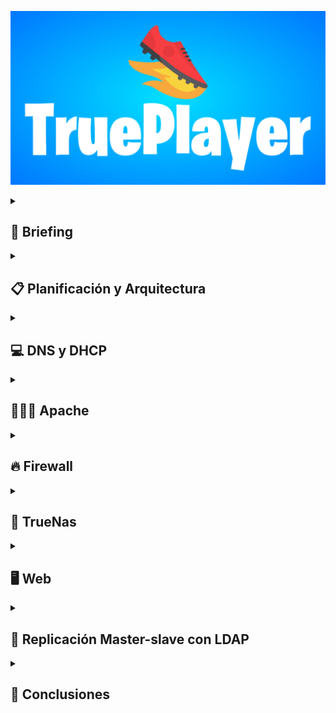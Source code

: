 ![](https://github.com/Manolete-chinchon/Super-Ultra-Sintesis/blob/main/images/TruePlayer-3-2-2025.png)
<details>
  <summary><h2>📖 Briefing</h2></summary>


<details>
  <summary><b>Idea del Proyecto</b></summary>
  <br>
La idea principal es hacer una pagina web de ventas de zapatos al estilo Nike y Adidas, con un sistema de backups que genere copias de seguridad conectado a un servidor DNS y  además un DHCP que se encargará de asignar direcciones ip a los servidores, las copias seran distribuidas por un servidor Truenas donde será almacenado por los servidores Maestro-esclavo conectados por LDAP todo protegido por un firewall.
</details>

<details>
  <summary><b>Objetivos</b></summary>
  <br>
Queremos que la web tenga la estructura similar a Nike o Adidas, con carrrito, lista de deseos y opciones de crear cuenta e inicio y cerrar sesión. Otra cosas que queremos es que con Mysql guardamos la base de datos y estas se envien al servidor Truenas en forma de backups para que las distribuya a los servidores linux Maestro-Esclavo que lo almacenará. Las Ip seran distribuidas por el DHCP que se situará junto el firewall.
  <br>
  <br>
Nuestro objetivo es aprender las funciones y a manejar el protocolo LDAP y a explorar y poder manejar con fluidez un servidor Truenas. Por parte del protocolo LDAP no conocemos nada y por parte del servidor Truenas sabemos poco y tiene opciones muy interesantes por explorar.
</details>

<details>
  <summary><b>Módulos del ciclo que tengan que ver con el proyecto</b></summary>
<br>
   Los módulos del ciclo que estarán presente en nuestro proyecto serán principalmente:
  <br>
  <br>
   Aplicaciones web: Este modulo se implementará para la creación y posterior edición de la web, html y css por parte del contenido y diseño, y php y mysql para la creación y la conexión con una base de datos.
  <br>
  <br>
   Seguridad informática: Este modulo se implementará para el uso del servidor Truenas, se encargará de la creación y distribución de los backups a los servidores linux master-slave, además de la implementación de un sistema de seguridad mediante firewall por pfsense que tambien hará la función de DHCP.
  <br>
  <br>
  Sistemas operativos en red: Este modulo se implementará para la creación y posterior implementación de un servidor apache para el alojamiento de la web y para la comunicación LDAP para los servidores maestro esclavo que conectarán con el TrueNas.
  <br>
  <br>
   Servicios en red: Este modulo se implementará para la creación del servidor DNS.
</details>

<details>
  <summary><b>Materiales necesarios</b></summary>
   <br>
   <p>&nbsp;&nbsp;&nbsp;&nbsp;Oracle virtualbox para los servidores (DNS + DHCP, Truenas).</p>
   <p>&nbsp;&nbsp;&nbsp;&nbsp;Sophos firewall.</p>
   <p>&nbsp;&nbsp;&nbsp;&nbsp;Cisco Packet Tracer (Para mapa lógico).</p>
   <p>&nbsp;&nbsp;&nbsp;&nbsp;HTML + CSS.</p>
   <p>&nbsp;&nbsp;&nbsp;&nbsp;APACHE O NGINX (PARA WEB).</p>
</details>
     
<details>
  <summary><b>Recursos</b></summary>
   <br>
   <p>&nbsp;&nbsp;&nbsp;&nbsp;https://www.w3schools.com/html/html_intro.asp</p>
   <p>&nbsp;&nbsp;&nbsp;&nbsp;https://openwebinars.net/academia/portada/html5-css3/</p>
   <p>&nbsp;&nbsp;&nbsp;&nbsp;https://askubuntu.com/questions/360190/how-to-configure-master-slave-ldap-replication</p>
   <p>&nbsp;&nbsp;&nbsp;&nbsp;https://www.youtube.com/watch?v=LzRK_8zwqxY</p>
   <p>&nbsp;&nbsp;&nbsp;&nbsp;https://somebooks.es/?s=LDAP+</p>
   <p>&nbsp;&nbsp;&nbsp;&nbsp;https://pandao.github.io/editor.md/en.html</p>
  </details>  
</details>     
     
<details>
  <summary><h2>📋 Planificación  y Arquitectura</h2></summary>

<details>
  <summary><b>Objetivos y Funcionalidades</b></summary>
  <br>
  Replicación de servidores OpenLDAP maestro-esclavo que copia la base de datos de una aplicación web 
  que mejora la seguridad para proteger las copias. 
 </details> 
 
<details>
  <summary><b>Tecnologías a Implementar</b></summary>
  <br>
  Las tecnologias que se implementarán en el proyecto 
  <br>
  <br>
    
  **HTML**: HTML (Lenguaje de Marcas de Hipertexto) es el componente más básico de la Web. Define el significado y la estructura del contenido web. 
      
  **CSS** : El CSS podría definirse como un tipo de lenguaje que permite definir y crear la presentación visual de un documento ya estructurado y escrito en un lenguaje de marcado como puede ser HTML. Es decir, permite generar el diseño visual de páginas web e interfaces de usuario.
      
  **PHP** : Ofrece varias posibilidades para contenidos web dinámicos en su sitio web. PHP puede manejar fácilmente.
      una variedad de bases de datos, sistemas de archivos y directorios y también es adecuado para aplicaciones web complejas.
      
  **MySQL** : Es un sistema de gestión de bases de datos relacionales de código abierto. Al igual que con otras bases de datos relacionales, MySQL almacena los datos en tablas formadas
      por filas y columnas. Los usuarios   pueden definir, manipular, controlar y consultar datos con el lenguaje de consulta estructurada, también conocido como SQL.
      
  **JavaScript**: JavaScript es un lenguaje de programación que los desarrolladores utilizan para hacer páginas web interactivas. 
  Desde actualizar fuentes de redes sociales a mostrar animaciones y mapas interactivos, las funciones de JavaScript pueden mejorar la experiencia del usuario de
  un sitio web.
</details>

<details>
  <summary><b>Hardware virtualizado</b></summary>
  <br>
  
  **Firewall**: Un firewall es un sistema de seguridad de red de las computadoras que restringe el tráfico de Internet entrante, saliente o dentro de una red privada. Un firewall decide qué tráfico de red se admite y qué tráfico se considera peligroso. Básicamente, separa el tráfico bueno del malo, o el seguro del no fiable.
 
  **Máquina virtual**: Una máquina virtual (VM) es una representación virtual o emulación de un equipo físico que utiliza software en lugar de hardware para ejecutar programas e implementar aplicaciones. Al utilizar los recursos de una única máquina física, como memoria, CPU, interfaz de red y almacenamiento, las máquinas virtuales permiten a las empresas ejecutar virtualmente varias máquinas con distintos sistemas operativos en un único dispositivo.
</details>

<details>
  <summary><b>Servicios a Implementar</b></summary>
  <br>
  
  **DNS**: El sistema de nombres de dominio (DNS) es el componente del protocolo estándar de Internet responsable de convertir los nombres de dominio de uso humano en las direcciones del protocolo de Internet (IP) que los ordenadores utilizan para identificarse entre sí en la red.
  
  **DHCP**: Este protocolo se encarga de asignar de manera dinámica y automática una dirección IP, ya sea una dirección IP privada desde el router hacia los equipos de la red local, o también una IP pública por parte de un operador que utilice este tipo de protocolo para el establecimiento de la conexión.
  
  **LDAP**: Se trata de un conjunto de protocolos de licencia abierta que son utilizados para acceder a la información que está almacenada de forma centralizada en una red. Este protocolo se utiliza a nivel de aplicación para acceder a los servicios de directorio remoto.
  
  **APACHE**: La funcionalidad principal de este servicio web es servir a los usuarios todos los ficheros necesarios para visualizar la web. Las solicitudes de los usuarios se hacen normalmente mediante un navegador (Chrome, Firefox... etc.). Por ejemplo, cuando un usuario escribe en su navegador página.com, esa petición llegará a nuestro servidor Apache que mediante el protocolo HTTP este se encargará de facilitarle los textos, imágenes, estilos, etc. que conforman la portada de nuestra web de forma segura.
</details>

<details>
  <summary><b>Sistemas Operativos a Utilizar</b></summary>
  
| Servicio | Sistema Operativo                             | RAM  | Almacenamiento | Procesadores | Ip           |
| -------- | --------------------------------------------- | ---- | -------------- | ------------ | ------------ |
| Host     | Win11_22H2_Spanish_x64v2                      | 16 GB| 722 GB         | 8            | ?            |
| DNS      | ubuntu-22.04.2-live-server-amd64              | 2 GB | 20 GB          | 2            | ?            |
| DHCP     | ubuntu-22.04.2-live-server-amd64              | 2 GB | 20 GB          | 2            | ?            |
| Apache   | ubuntu-22.04.2-live-server-amd64              | 2 GB | 16 GB          | 2            | ?            |
| Firewall | netgate-installer-v1.0-RC-amd64-20240919-1435 | 3 GB | 20 GB          | 2            | ?            |
| Truenas  | TrueNAS-13.0-U6.3                             | 8 GB | 20 GB x2       | 2            | ?            |
| LDAP x2  | ubuntu-22.04.2-live-server-amd64              | ?    | ?              | ?            | ?            |

</details>

<details>
  <summary><b>Asignación de Roles y Responsabilidades</b></summary>
 <br>
  Àlex: Parte principal de la web, LDAP, apoyo al Truenas, firewall.
  
  Roberto: LDAP, parte principal del Truenas, apoyo a la web, DNS, firewall.
</details>

<details>
  <summary><b>Diagrama de red</b></summary>

  ![](https://github.com/Manolete-chinchon/Super-Ultra-Sintesis/blob/main/images/Captura%20de%20pantalla%202025-02-10%20081700.png)
  <br>
  El diagram consite en usuario cliente (Dogo Jr.) que entrara a la web almacenada en el apache escribiendo el dominio almacenado en el DNS, este usuario iniciará sesión en la web y se guardará esa información, luego el TrueNas hará copias de seguridad de la base de datos de la web, la carpeta zones del DNS y lo almacenará. Conectado al TrueNAS habrá una replicación de dos servidores maestro-esclavo LDAP que gestionaran los usuraios cada uno con un acceso a una copia de seguridad diferente.
</details>

</details>

<details>
  <summary><h2>💻 DNS y DHCP</h2></summary>

<details>
  <summary><b>DNS</b></summary>
 <br>
  
Cuando administramos una infraestructura de servidores, es útil poder buscar las direcciones de red o IPs usando un nombre en lugar de tener que recordar números. Para lograr esto, podemos usar el servicio DNS, que convierte los nombres en direcciones IP.
  
En este caso, configuraremos un servidor DNS en Ubuntu 22.04 usando BIND9. Este servidor tendrá dos tipos de zonas:

**Zona directa:** que permite resolver nombres a direcciones IP.

**Zona inversa:** que convierte direcciones IP en nombres.

Requisitos previos:
 - Una MV con Ubuntu Server 22.04 
 - Un  adaptador de red: 
    - Red NAT: 192.168.1.0/24

## Actualización del sistema

Antes de empezar actualizamos el sistema operativo para garantizar que todas las aplicaciones y paquetes estén en su versión más reciente.
Para ello utilizamos los comandos.

**sudo apt update** para listar los paquetes que necesitan actualizaciones.
<br>
**sudo apt upgrade** para realizar las actualizaciones de los paquetes.

También instalamos el servicio Bind9 con el comando:
**sudo apt install bind9**

## Configuración

Para el servidor necesitamos que la IP se mantenga fija para ello modificamos el archivo netplan ubicado en /etc/netplan/00-installer-config.yaml
el resultado deberia tener la siguiente estructura:

   ![](https://github.com/Manolete-chinchon/Super-Ultra-Sintesis/blob/main/images/DNS/netplan.JPG)

Para realizar los cambios del netplan aplicamos 
  
    sudo netplan try - Indica si hay algun error en la configuación 
  
    sudo netplan apply - Aplicar los cambios 

## **Zonas**
<br>

**Zona Directa**

El primer archivo que editaremos será el que nos servirá para la zona directa. Para ello en la ubicación /etc/bind/ crearemos un directorio zones, 
copiamos el archivo db.local cambiandole el nombre con el comando
<br>

        sudo cp db.local /etc/bind/zones/db.proyectodns.com

Ahora podemos editar el archivo, debería quedar algo parecido a lo siguiente:

![](https://github.com/Manolete-chinchon/Super-Ultra-Sintesis/blob/main/images/DNS/Zona%20directa%20dns.JPG)
<br>

comprobamos que el archivo esta correctamente editado usamos el comando:
<br>

      sudo named-checkzone db.proyectodns.com /etc/bind/zones/db.proyectodns.com
<br>

**Zona Inversa**

Para la zona inversa copiamos el archivo db.127 y lo guardamos en el directorio zones en mi caso lo he llamado db.1.168.192 
<br>

      sudo cp db.127 /etc/bind/zones/db.1.168.192
      
Ahora editamos el contenido del archivo y el resultado debería verse así:

  ![](https://github.com/Manolete-chinchon/Super-Ultra-Sintesis/blob/main/images/DNS/Zona%20inversa%20DNS.JPG)

Comprobamos que el archivo ha sido correctamente editado con:
<br>

      sudo named-checkzone 6.168.192.in-addr-arpa /etc/bind/zones/db.6.168.192
        
<br>

**Configuración Local**

<br>

Para configurar las zonas de DNS locales para que el servidor resuelva nombres de dominio específicos dentro de la red editaremos el fichero **named.conf.local** antes de editar es recomendable hacer una copia del fichero
con el comando 

<br>

          sudo cp named.conf.local /etc/bind/named.conf.local.BKP

Ahora podemos editar el fichero named.conf.local y el resultado debería ser el siguiente:

![](https://github.com/Manolete-chinchon/Super-Ultra-Sintesis/blob/main/images/DNS/named_conf_local.JPG)

<br>
Comprobamos que la configuración es la correcta y no hayamos cometido errores con el comando:

<br>

        named-checkconf

si despues de lanzar el comando no devuelve nada significa que está bien configurado 

<br>

## **Lista de acceso y servidores forwarders**

<br>

Ahora editaremos el fichero **/etc/bind/named.conf.options** para crear una lista de acceso para restringir el acceso a quienes pueden realizar las consultas a nuestro servidor DNS. También pondremos un par de servidores forwarders donde pueda delegar nuestro servidor DNS local cuando no pueda resolver alguna consulta.

El resultado del fichero deberia ser algo parecido al siguiente:

![](https://github.com/Manolete-chinchon/Super-Ultra-Sintesis/blob/main/images/DNS/Lista%20de%20acceso%20y%20forwaders.JPG)

<br>

Ya casi finalizamos, pero antes de poner en marcha el servicio modificamos el fichero **/etc/default/named** donde especificaremos la opción-4 como argumento para el usuario bind, que  se crea automáticamente durante la instalación del servicio bind9. 

La opción -4  nos sirve para forzar el uso de IPv4 siempre y evitar  mensajes de error de red inalcanzable por direccionamiento IPv6.

Resultado:

![](https://github.com/Manolete-chinchon/Super-Ultra-Sintesis/blob/main/images/DNS/default%20named%20IPV4.JPG)

<br>
Con esto ya tenemos finalizada la configuración de nuestro servicio DNS, para comprobar que todo esta funcionando correctamente.
con:
para iniciar el servicio dns:

        sudo systemctl start bind9
<br>
para visualizar errores y el estado del servicio

        sudo systemctl status bind9

<br>

resultado:
<br>

![](https://github.com/Manolete-chinchon/Super-Ultra-Sintesis/blob/main/images/DNS/Status%20Bind9.JPG)
        
</details>

<details>
  <summary><b>DHCP</b></summary>
 <br>
El DHCP es un protocolo de red utilizado para asignar direcciones IP y otros parámetros de configuración de red a los dispositivos de forma automática. Esto simplifica la gestión de redes, ya que no es necesario configurar manualmente cada dispositivo.

Cuando un dispositivo se conecta a la red, envía una solicitud DHCP para obtener una dirección IP. El servidor DHCP responde asignando una IP disponible del rango de direcciones previamente configurado y proporciona otros parámetros importantes como la puerta de enlace predeterminada, los servidores DNS, y el tiempo de validez de la IP.

Este proceso ayuda a evitar conflictos de direcciones IP y facilita la administración de redes grandes, eliminando la necesidad de configuraciones manuales en cada dispositivo.

La implementación y uso del DHCP en nuestro proyecto se explicará en el apartado de pfsense en firewall porque en nuestro caso estas dos cosas se harán en conjunto
</details>

</details>

<details>
  <summary><h2>👩🏿‍💻 Apache</h2></summary>
  <br>

Apache es un servidor web de código abierto y gratuito que ha sido uno de los más populares en el mundo desde su lanzamiento en 1995. Apache es desarrollado y mantenido por la Apache Software Foundation. Es altamente configurable y compatible con una amplia variedad de sistemas operativos, incluyendo Linux, Windows, y macOS.

Apache es utilizado para servir páginas web estáticas y dinámicas a los usuarios a través de internet o una intranet y además apache es compatible con una variedad de lenguajes de programación y tecnologías como PHP, Python, Perl, y más.

Para obtener información de fuentes oficiales entre en este enlace: https://httpd.apache.org/

## Actualización del sistema

Antes de empezar actualizamos el sistema operativo para garantizar que todas las aplicaciones y paquetes estén en su versión más reciente.
Para ello utilizamos los comandos  

**sudo apt update** para listar los paquetes que necesitan actualizaciones.
<br>
**sudo apt upgrade** para realizar las actualizaciones de los paquetes.

## Configuración netplan

Para el servidor necesitamos que la IP se mantenga fija para ello modificamos el archivo netplan ubicado en /etc/netplan/00-installer-config.yaml
el resultado deberia tener la siguiente estructura:

![](https://github.com/Manolete-chinchon/Super-Ultra-Sintesis/blob/main/images/apache/netplan%20apache.png)

Para realizar los cambios del netplan aplicamos 
  
    sudo netplan try 
<br>

    sudo netplan apply

## Instalar apache

Ahora que esta todo actualizado y configurado ya podemos instalar el apache, para ello ponemos el sguiente comando:

    sudo apt install apache2

Una vez instalado podemos iniciar el servidor

    systemctl start apache2

Ahora que ya hemos iniciado comprobamos que funcione correctamente

    systemctl status apache2

Todo deberia verse así

![](https://github.com/Manolete-chinchon/Super-Ultra-Sintesis/blob/main/images/apache/image.png)

## Configuración de la web

Para empezar entramo en el archivo index.html que se encuaentra en el directorio donde se almacenan las webs

    sudo nano /var/www/html/index.html

Dentro del archivo editamos el codigo para que la web se vea como queramos

![](https://github.com/Manolete-chinchon/Super-Ultra-Sintesis/blob/main/images/apache/Html%20juan.png)

A continuacion entramos en los archivos de connfiguracion de la web

    sudo nano /etc/apache2/sites-availible/000-default.conf

Allí configuramos el nombre de dominio, un alias (opcional) para el dominio, la pagina que se mostrará por defecto y la carpeta raíz del sitio web

![](https://github.com/Manolete-chinchon/Super-Ultra-Sintesis/blob/main/images/apache/Configuraci%C3%B3n%20web.png)

Luego miraremos los sitios que estan disponibles y luego los que estan activados, comprobamos si nuestra web está activada con los comandos

    sudo ls /etc/apache2/sites-enabled
<br>

    sudo ls /etc/apache2/sites-available

![](https://github.com/Manolete-chinchon/Super-Ultra-Sintesis/blob/main/images/apache/Sitios%20activados.png)

Si nuestra web no esta activada aplicamos el siguiente comando para activarla

    sudo a2ensite sitio-web.conf

![](https://github.com/Manolete-chinchon/Super-Ultra-Sintesis/blob/main/images/apache/Activar%20sitio.png)
<details>
  <summary><h3>PHP</h3></summary>
  <br>
PHP es un lenguaje de programación que se usa principalmente para crear páginas web dinámicas. Es decir, te permite generar contenido de manera interactiva, por ejemplo, mostrando datos que provienen de una base de datos o personalizando la página según el usuario.

Cuando usas Apache junto con PHP en tu servidor, Apache se encarga de gestionar las solicitudes web, mientras que PHP se encarga de procesar la lógica del lado del servidor y generar el contenido dinámico.

## Instalación PHP
El primer paso es hacer la instalación del php con el siguiente comando:

    sudo apt install php libapache2-mod-php
![](https://github.com/Manolete-chinchon/Super-Ultra-Sintesis/blob/main/images/apache/PHP/Php%20instalaci%C3%B3n.png)

En momentos posteriores la instalación creamos un archivo php, le ponemos un codigo que genera automáticamente. Para crear el archivo php usamos el siguiente comando.

    sudo nano /var/www/juan/info.php
![](https://github.com/Manolete-chinchon/Super-Ultra-Sintesis/blob/main/images/apache/PHP/Archivo%20php.png)

Una vez creado el archivo vamos a un cliente a la web que esté conectado, ponemos la ip del servidor en el buscador y nos deberia llevar a la web apache generada anteriormente.
![](https://github.com/Manolete-chinchon/Super-Ultra-Sintesis/blob/main/images/apache/PHP/Comprobacion%20php.png)
</details>

</details>
<details>
  <summary><h2>🔥 Firewall</h2></summary>

  <details>
  <summary><b>PfSense</b></summary>
    <br>
PfSense es un sistema operativo basado en FreeBSD que funciona como firewall y router. Es muy utilizado para gestionar redes, filtrar tráfico, crear redes privadas virtuales (VPN), y mucho más. En este caso, lo instalaremos en una máquina virtual o física, configurando una red interna y un adaptador puente para permitir la comunicación entre dispositivos.

Imagen ISO de pfSense: https://www.pfsense.org/download/

## Preparación del entorno

Adaptador de red: Puente (Para la WAN)

Adaptador de red: Red interna (Para la LAN)

Para instalar pfSense en la MV voy a utilizar la siguiente configuración:

RAM: 3 GB

HDD:  20 GB

S.O.:  BSD

## Instalación de pfSense
Para la instalacion de Pfsense realizaremos la configuración predeterminada. Para ello seguiremos los pasos siguientes.

Una vez que iniciamos la máquina nos saltara un aviso de derechos de copyright de netgate, aceptamos para continuar la instalación.

![](https://github.com/Manolete-chinchon/Super-Ultra-Sintesis/blob/main/images/firewall/pfsense/derechos%20Copyright%20pfsense.PNG)


Luego seleccionamos la opción de instalar Pfsense para continuar con la configuración.

![](https://github.com/Manolete-chinchon/Super-Ultra-Sintesis/blob/main/images/firewall/pfsense/Opci%C3%B3n%20de%20instalaci%C3%B3n%20pfsense.PNG)


Luego nos saltará un mensaje para que configuremos las opciones de red. En este caso nos pide que configuremos que interfaz de red será utilizada para la WAN, escogemos la em0.

![](https://github.com/Manolete-chinchon/Super-Ultra-Sintesis/blob/main/images/firewall/pfsense/WAN%20em0.PNG)


Como la configuración de la WAN sera dada por DHCP dejamos todo por defecto y seguimos con la instalación.

![](https://github.com/Manolete-chinchon/Super-Ultra-Sintesis/blob/main/images/firewall/pfsense/continuamos%20con%20la%20instalacion.PNG)


Una vez terminamos la configuración de la WAN, nos saldrá el siguiente mensaje que no hemos asignado la interfaz de LAN. seleccionamos la segunda interfaz disponible em1 para asignarla como LAN.

![](https://github.com/Manolete-chinchon/Super-Ultra-Sintesis/blob/main/images/firewall/pfsense/seleccionamos%20la%20lan.PNG)

Una vez seleccionada la interfaz que utilizaremos como LAN, dentro de la configuración podemos escoger la IP que queramos asignarle al firewall y  también los rangos de IP que queremos que sean asignados a los equipos. Finalizada la configuración que queramos o necesitemos asignar continuamos con la instalación. 

la configuración que hemos hecho en este caso es la siguiente:

![](https://github.com/Manolete-chinchon/Super-Ultra-Sintesis/blob/main/images/firewall/pfsense/Configuraci%C3%B3n%20IP%20LAN.PNG)


Confirmamos la configuración de interfaces que hemos realizado.

![](https://github.com/Manolete-chinchon/Super-Ultra-Sintesis/blob/main/images/firewall/pfsense/Confirmaci%C3%B3n%20de%20interfaces.PNG)


Después de terminar con la configuración de interfaces y continuar nos saldrá un mensaje preguntando si queremos instalar la community edition de pfsense aceptamos y continuamos.

![](https://github.com/Manolete-chinchon/Super-Ultra-Sintesis/blob/main/images/firewall/pfsense/Intalaci%C3%B3n%20community%20edition%20pfsense.PNG)


Dejamos la configuración por defecto ya que son las recomendadas y continuamos. Para los siguientes mensajes los aceptamos todos para realizar el particionado por defecto.

![](hhttps://github.com/Manolete-chinchon/Super-Ultra-Sintesis/blob/main/images/firewall/pfsense/Partici%C3%B3n%20y%20fichero%20por%20defecto.PNG)


Seleccionamos la instalación de la última version estable, con esto empezará el proceso de instalación.

![](https://github.com/Manolete-chinchon/Super-Ultra-Sintesis/blob/main/images/firewall/pfsense/%C3%BAltima%20versi%C3%B3n.PNG)


Cuando finaliza el proceso de instalación debemos reiniciar el sistema, después apagamos la máquina, quitamos la ISO de Pfsense y volvemos a encender la máquina para poder iniciar correctamente, de lo contrario, la máquina virtual nos volverá a lanzar al inicio del proceso de instalación.

resultado:

![](https://github.com/Manolete-chinchon/Super-Ultra-Sintesis/blob/main/images/firewall/pfsense/configuraci%C3%B3n%20adaptadores.png)


## Configuración de pfSense

Una vez finalizada la instalación de Pfsense, abrimos una máquina cliente para comprobar que nos brinda la IP dentro del rango configurado y comprobamos que tenemos acceso a internet abriendo el navegador y entrando a una página cualquiera o haciendo un Ping.

![](https://github.com/Manolete-chinchon/Super-Ultra-Sintesis/blob/main/images/firewall/pfsense/Ping%20y%20navegador.png)

Una vez confirmado que todo esta correctamente, abrimos el navegador y escribimos la IP de la LAN para abrir el administrador y poder configurar el firewall.

Inicia sesión con las credenciales predeterminadas (usuario: admin, contraseña: pfsense).
![](https://github.com/Manolete-chinchon/Super-Ultra-Sintesis/blob/main/images/firewall/pfsense/Intefaz%20Pfsense.png)


![](https://github.com/Manolete-chinchon/Super-Ultra-Sintesis/blob/main/images/firewall/pfsense/Interfaz%20Interior.png)

Una vez dentro nos desplazamos a la configuración general para definir el DNS y si quermos también el dominio

![](https://github.com/Manolete-chinchon/Super-Ultra-Sintesis/blob/main/images/firewall/pfsense/Configuraciones_Generales.png)

En la configuración del DHCP asignamos el rango de IP que se repartirán

![](https://github.com/Manolete-chinchon/Super-Ultra-Sintesis/blob/main/images/firewall/pfsense/Configuraci%C3%B3n%20DHCP.png)

Creamos una regla en el portforward para hacer un tunel de comunicación de internet hacia el servidor

![](https://github.com/Manolete-chinchon/Super-Ultra-Sintesis/blob/main/images/firewall/pfsense/Port%20forward%20http.png)

## OpenVPN

Ahora instalamos las dependencias necesarias para crear nuestro VPN

![](https://github.com/Manolete-chinchon/Super-Ultra-Sintesis/blob/main/images/firewall/pfsense/Dependencias%20OpenVPN.png)

Generamos las certificaciones para asegurar la conexión VPN.

![](https://github.com/Manolete-chinchon/Super-Ultra-Sintesis/blob/main/images/firewall/pfsense/OpenVPN_CA.png)

Creamos un usuario específico para usar en el OpenVPN, y asu vez, creamos las certificaciones específicas para este usuario.

![](https://github.com/Manolete-chinchon/Super-Ultra-Sintesis/blob/main/images/firewall/pfsense/CertificadosVPN_y_Usuarios.png)

Configuramos la regla para tenerlo listo y poder usar el VPN correctamente.

![](https://github.com/Manolete-chinchon/Super-Ultra-Sintesis/blob/main/images/firewall/pfsense/OpenVPN%20REGLA.png)

En un dispositivo móvil, por ejemplo, descargamos una aplicación cualquiera para el VPN, cargamos el archivo VPN y se nos guarada la configuración.

<img src="https://github.com/Manolete-chinchon/Super-Ultra-Sintesis/blob/main/images/firewall/pfsense/OpenVPN%20interfaz%20movil.jpg" width="500" height="800" />

Le damos a conectar y comenzará a salir un montón de texto hasta que nos diga succes.

<img src="https://github.com/Manolete-chinchon/Super-Ultra-Sintesis/blob/main/images/firewall/pfsense/Conexi%C3%B3n%20VPN.jpg" width="500" height="800" />

Una vez conectados podemos comprobar que podemos entrar a la página de configuración de pfsense.

<img src="https://github.com/Manolete-chinchon/Super-Ultra-Sintesis/blob/main/images/firewall/pfsense/Acceso%20pfsense%20movil.jpg" width="500" height="800" />

También al dominio apache situado en la misma red interna.

<img src="https://github.com/Manolete-chinchon/Super-Ultra-Sintesis/blob/main/images/firewall/pfsense/VPN_WEB.jpg" width="500" height="800" />

## SSH

Creamos la regla para habilitar el ssh y permitir las conexiones hacia el servidor.

![](https://github.com/Manolete-chinchon/Super-Ultra-Sintesis/blob/main/images/firewall/pfsense/Port%20forward%20SSH.png)

Una vez creado comprobamos las conexiones, si nos conectamos correctamente habremos realizado con éxito la configuración del ssh.

![](https://github.com/Manolete-chinchon/Super-Ultra-Sintesis/blob/main/images/firewall/pfsense/comprobaci%C3%B3n%20ssh.png)


</details>
<details>
  <summary><b>Conexión OpenVPN (extra)</b></summary>
<br>
Este extra trata sobre una conexión de dos maquinas virtuales de dos dispositivos diferentes, para eso necesitamos un router, tres cables ethernet, un cable de corriente y dos PCs con las maquinas virtuales, el firewall pfsense y el cliente windows 10.
Lo primero que hay que hacer es conectar los dos PCs al mismo router para que este todo en la misma red, luego colocar el adaptador de red en red nat de las dos maquinas e iniciarlas. En el firewall pasamos el archivo de vpn de android al cliente ubuntu por los medios que guste, en el windows con cualquier aplicación cargamos el archivo y ya deberia estar en la misma red del firewall.
</details>
</details>

<details>
  <summary><h2>🔐 TrueNas</h2></summary>

  ## Introducción
TrueNAS es un sistema operativo de código abierto que permite convertir un ordenador o servidor en un potente dispositivo de almacenamiento en red (NAS). Está basado en FreeBSD o Linux y es muy utilizado en entornos tanto domésticos como empresariales para gestionar grandes volúmenes de datos.

Su principal función es ofrecer un espacio centralizado para almacenar, compartir y proteger archivos dentro de una red, utilizando protocolos como SMB (Windows), NFS (Linux/Unix) o iSCSI (almacenamiento en bloque).

En el ámbito de los backups, TrueNAS es una herramienta clave porque permite:

Consolidar las copias de seguridad de múltiples dispositivos y servidores en un único sistema.

Proteger la integridad de los datos mediante el sistema de archivos ZFS, que incluye funciones como la detección y corrección de errores, snapshots y replicación.

Automatizar tareas de respaldo mediante herramientas internas o integraciones con software de backup de terceros.

Facilitar la recuperación rápida de archivos o sistemas completos en caso de pérdida de datos o fallos de hardware.

## Instalación

Al momento de iniciar la máquina virtual nos aparecerá una pantalla en la cual elegiremos la primera opción para comenzar con la instalación.

  ![](https://github.com/Manolete-chinchon/Super-Ultra-Sintesis/blob/main/images/truenas/truenas%20instalar.png)

Después nos saldrá la siguiente opción donde escogemos en que unidad de almacenaciento se instalará el sistema de truenas, elegimos ada0. En este caso, como se puede observar solo tenemos una unidad (posteriormente de la instalación añadimos otras tres para realizar un raid 5) pero incluso si tuviésemos más, se seguiría escogiendo esta opción para instalar el sistema. 

![](https://github.com/Manolete-chinchon/Super-Ultra-Sintesis/blob/main/images/truenas/truenas%20seleccion%20disco.png)

Para el tipo de arranque escogeremos la recomendado por la guía de instalación

![](https://github.com/Manolete-chinchon/Super-Ultra-Sintesis/blob/main/images/truenas/truenas%20arranque.png)

Finalmente, después de terminar con la instalación, el sistema se reiniciara y nos mostrará la siguiente pantalla con una IP, esta IP la pondremos en el navegador de una máquina cliente para acceder a la interfaz gráfica donde comenzaremos con la configuración.

![](https://github.com/Manolete-chinchon/Super-Ultra-Sintesis/blob/main/images/truenas/Interfaz%20de%20servidor.png)

## Configuración 

Para comenzar con la configuración vamos a la interfaz gráfica, para ello, ponemos la IP que nos da el servidor en el navegador de un equipo cliente.

![](https://github.com/Manolete-chinchon/Super-Ultra-Sintesis/blob/main/images/truenas/truenas%20inicio.png)


Primero crearemos el Pool , donde formaremos un raid 5 para proteger nuestros datos y unidades de almacenamiento, y luego generaremos varios datasets (carpetas) que es donde estarán destinadas los backups de los respctivos datos que escogeremos.

![](https://github.com/Manolete-chinchon/Super-Ultra-Sintesis/blob/main/images/truenas/Pool%20raid5.png)


Ahora vamos al apartado de account manager/usuario y creamos un nuevo usuario que se encargará de realizar y gestionar los backups.

![](https://github.com/Manolete-chinchon/Super-Ultra-Sintesis/blob/main/images/truenas/usuario%20Backup.png)


A continuación, activamos los servicios ssh, rsync, smb y ftp que nos ayudarán para poder realizar y gestionar los backups.

SSH: Permite acceder y administrar remotamente otro sistema de forma segura mediante cifrado. Puedes conectarte a servidores remotos para ejecutar scripts de respaldo o transferir archivos de forma segura por ejemplo, rsync sobre SSH.

Rsync: Herramienta para sincronizar y transferir archivos entre sistemas, con la ventaja de copiar solo los cambios. Ideal para hacer copias de seguridad incrementales, eficientes y rápidas entre directorios locales o remotos muchas veces se usa junto con SSH.

SMB: Protocolo para compartir archivos e impresoras en redes, especialmente en entornos Windows. Permite acceder a carpetas compartidas en red para copiar o almacenar respaldos desde o hacia sistemas Windows o compatibles.

FTP: Protocolo para transferir archivos entre sistemas a través de una red. Se puede usar para subir o descargar archivos de respaldo desde un servidor FTP.

![](https://github.com/Manolete-chinchon/Super-Ultra-Sintesis/blob/main/images/truenas/servicios%20activos.png)


Luego, vamos al apartado sharing/smb. Aquí es donde creamos el acceso desde un equipo cliente dentro de la red a los datasets que creamos en el pool.

![](https://github.com/Manolete-chinchon/Super-Ultra-Sintesis/blob/main/images/truenas/SMB.png)




![](https://github.com/Manolete-chinchon/Super-Ultra-Sintesis/blob/main/images/truenas/creaci%C3%B3n%20script.png)


![](https://github.com/Manolete-chinchon/Super-Ultra-Sintesis/blob/main/images/truenas/envio%20backup.png)


![](https://github.com/Manolete-chinchon/Super-Ultra-Sintesis/blob/main/images/truenas/envio%20backup.png)


![](https://github.com/Manolete-chinchon/Super-Ultra-Sintesis/blob/main/images/truenas/Comprobar%20backups.png)


</details>

<details>
  <summary><h2>🖥️ Web</h2></summary>
  <details>
<summary><b>Estructura de la web</b></summary>
<br>
    
## Mapa de navegabilidad

Un mapa de navegación web es una representación visual de las páginas que conforman un sitio web y la información que contendrán, desde aquí s epueden ver los accesos que hay entre paginas y como nos podemos mover por la web.
<br>

  En este mapa se permiten ver las conexiones que hay entre paginas.
    <br>
    
  ![](https://github.com/Manolete-chinchon/Super-Ultra-Sintesis/blob/main/images/web/Mapa%20del%20sitio.png)

## Mockups
Con el mockup podemos ver como es el diseño inicial de la web  como estará estructurada
<br>

Este es el mockup de la pagina de inicio

  ![](https://github.com/Manolete-chinchon/Super-Ultra-Sintesis/blob/main/images/web/Mokap%20inicio.png)

Este es el mockup de la pagina de compra

  ![](https://github.com/Manolete-chinchon/Super-Ultra-Sintesis/blob/main/images/web/Mokup%20compra.png)

Este es el mockup de la pagina del carrito

  ![](https://github.com/Manolete-chinchon/Super-Ultra-Sintesis/blob/main/images/web/Mokap%20carrito.png)

Este es el mockup de la pagina del login

  ![](https://github.com/Manolete-chinchon/Super-Ultra-Sintesis/blob/main/images/web/Mokap%20login.png)

Este es el mockup de la pagina del registro

  ![](https://github.com/Manolete-chinchon/Super-Ultra-Sintesis/blob/main/images/web/Mokap%20register.png)
</details>

</details>

<details>
  <summary><h2>👤 Replicación Master-slave con LDAP</h2></summary>
<br>
LDAP (Lightweight Directory Access Protocol) es un protocolo de red que se utiliza para acceder a servicios de directorio, que son bases de datos que almacenan información sobre usuarios, grupos y otros recursos de una organización. Permite la gestión y consulta de esta información de forma centralizada y segura.
<br>
<br>
  
Lo primero para la creación de una replicación Maestro-esclavo entre dos servidores LDAP es tener los servidores instalados en si, simplemente eso, para ello tenemos una guia que se encontrara en los archivos del principio, está guia esta hecha y comprobada pero un excelente alumno apuesto y galán de SMX2 llamado Àlex Domínguez que ha tenido la amabilidad de compartirnos esta guia.
<br>
Una vez tengamos los dos servidores creados con su IP cada uno y algo que los diferencie de maestro y esclavo podemos empezar la creación de los archivo ldif para la configuración de cada máquina.
La configuraciones de LDAP se hacen con unos archivos con una extensión ldif, que es un formato de texto estándar para representar y intercambiar datos de directorio LDAP. Los archivos .ldif se utilizan para exportar información de directorio y para importar datos en servidores LDAP, permitiendo la transferencia de datos entre diferentes servidores de directorios o para ser usados por herramientas como ldapadd.
<br>
<br>
  
## Maestro
Ahora si empezamos, dentro del servidor maestro necesitamos un usuario que gestione la replicación, para ello creamos el archivo replicator.ldif (los nombres de los archivos no tienen que ser exactamente los mismos estos son un ejemplo) y dentro del archivo ponemos la siguiente información

    sudo nano replicator.ldif
  <br>
  
    dn: cn=replicator,dc=example,dc=com
    objectClass: simpleSecurityObject
    objectClass: organizationalRole
    cn: replicator
    description: Replication user
    userPassword: {CRYPT}x

En dc=example y dc=com ponemos el dominio que creamos junto a los servidores y en userPassword: la contraseña, preferiblemente encriptada (en la guia se explica como encriptar la contraseña)
Ahora que ya esta el archivo creado añadimos la entrada

    ldapadd -x -ZZ ldap://ip-del-servidor-maestro -D cn=admin,dc=example,dc=com -W -f replicator.ldif

Después de crear el usuario nos daremos cuenta de que es como uno cualquiera, para eso cambiaremos las reglas del ACL y le damos los privilegios necesarios, creamos el archivo replicator-acl-limits.ldif y ponemos la siguiente información.

    sudo nano replicator-acl-limits.ldif
  <br>
  
    dn: olcDatabase={1}mdb,cn=config
    changetype: modify
    add: olcAccess
    olcAccess: {0}to *
      by dn.exact="cn=replicator,dc=example,dc=com" read
      by * break
    -
    add: olcLimits
    olcLimits: dn.exact="cn=replicator,dc=example,dc=com"
      time.soft=unlimited time.hard=unlimited
      size.soft=unlimited size.hard=unlimited

Añadimos la entrada a la base de datos.

    sudo ldapmodify -Q -Y EXTERNAL -H ldapi:/// -f replicator-acl-limits.ldif

Con el usuario ya creado tenemos que agregar el syncprov para crear la replicación en el maestro.
Creamos el archivo provider_simple_sync.ldif y escribimos las lineas con el texto.

    sudo nano provider_simple_sync.ldif
  <br>
  
    # Add indexes to the frontend db.
    dn: olcDatabase={1}mdb,cn=config
    changetype: modify
    add: olcDbIndex
    olcDbIndex: entryCSN eq
    -
    add: olcDbIndex
    olcDbIndex: entryUUID eq

    #Load the syncprov module.
    dn: cn=module{0},cn=config
    changetype: modify
    add: olcModuleLoad
    olcModuleLoad: syncprov

    # syncrepl Provider for primary db
    dn: olcOverlay=syncprov,olcDatabase={1}mdb,cn=config
    changetype: add
    objectClass: olcOverlayConfig
    objectClass: olcSyncProvConfig
    olcOverlay: syncprov
    olcSpCheckpoint: 100 10
    olcSpSessionLog: 100
Guardamos y añadimos la entrada a la base de datos

    sudo ldapadd -Q -Y EXTERNAL -H ldapi:/// -f provider_simple_sync.ldif

Con esto y un bizcocho acabamos la configuración del servidor maestro, ahora empezaremos con la configuración del esclavo, es más corta pero más propensa a errores.
<br>

## Esclavo 
Dentro del servidor esclavo creamos un archivo para la creación de la replicación esclavo, dentro del archivo estará toda la información para asignar que el esclavo busque al maestro, para eso creamos el archivo consumer_simple_sync.ldif y ponemos la siguiente información

    dn: cn=module{0},cn=config
    changetype: modify
    add: olcModuleLoad
    olcModuleLoad: syncprov

    dn: olcDatabase={1}mdb,cn=config
    changetype: modify
    add: olcDbIndex
    olcDbIndex: entryUUID eq
    -
    add: olcSyncrepl
    olcSyncrepl: rid=0
      provider=ldap://ldap01.example.com
      bindmethod=simple
      binddn="cn=replicator,dc=example,dc=com" credentials=<secret>
      searchbase="dc=example,dc=com"
      schemachecking=on
      type=refreshAndPersist retry="60 +"
      starttls=critical tls_reqcert=demand
    -
    add: olcUpdateRef
    olcUpdateRef: ldap://ldap01.example.com

rid: Digito único de 3 números

provider: IP del maestro

binddn: DN del usuario del replicador

credentials: Contraseña del usuario

searchbase: Sufijo de la base de datos que se va a replicar

olcUpdateRef: IP del maestro

<br>

Guardamos y añadimos la entrada, después de esto ya habriamos creado la replicación maestro esclavo de LDAP, así que procederemoos a las comprobaciones

## Comprobaciones

En ambos servidores hay que escribir el siguiente comando

    ldapsearch -z1 -LLL -x -s base -b dc=example,dc=com contextCSN

Al ejecutar este comando nos dara un número, este número se tiene que mostrar idéntico en los dos servidores, si son el mismo es que los servidores estan sincronizados si no algo esta mal.
Si en el esclavo no da número es que no encuentra el servidor maestro pero si da un numero diferente es que ni siquiera lo busca
<br>
Si estan sincronizados ahora toca ir a un cliente y comprobar los usuarios, para ello iniciamos el navegador y entramos al LAM (LDAP Account Manager) e iniciamos los dos servidores.
Ahora si creamos un usuario en el maestro este se deberia de crear en el esclavo, si es así significa que la creación de la replicación maestro esclavo ha sido un éxito.
<br>
Si las comprobaciones funcionan correctamente solo queda abrir una botella de champan y celebrarlo.
</details>

<details>
  <summary><h2>🥵​ Conclusiones</h2></summary>
<br>
